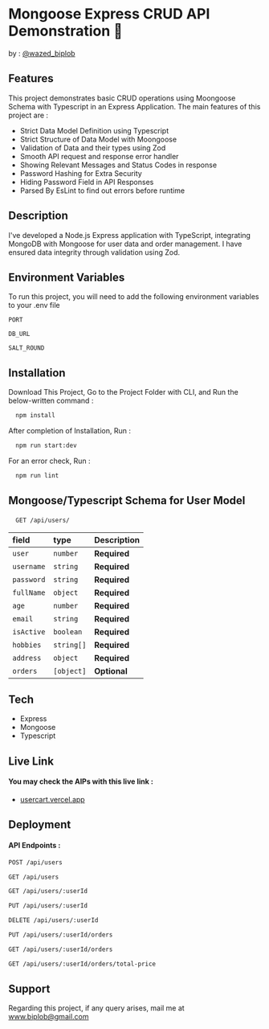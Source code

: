 # Mongoose Express CRUD API Demonstration 👋

by : [@wazed_biplob](https://github.com/wazed-biplob)

## Features

This project demonstrates basic CRUD operations using Moongoose Schema with Typescript in an Express Application. The main features of this project are :

- Strict Data Model Definition using Typescript
- Strict Structure of Data Model with Moongoose
- Validation of Data and their types using Zod
- Smooth API request and response error handler
- Showing Relevant Messages and Status Codes in response
- Password Hashing for Extra Security
- Hiding Password Field in API Responses
- Parsed By EsLint to find out errors before runtime

## Description

I've developed a Node.js Express application with TypeScript, integrating MongoDB with Mongoose for user data and order management. I have ensured data integrity through validation using Zod.

## Environment Variables

To run this project, you will need to add the following environment variables to your .env file

`PORT`

`DB_URL`

`SALT_ROUND`

## Installation

Download This Project, Go to the Project Folder with CLI, and Run the below-written command :

```bash
  npm install
```

After completion of Installation, Run :

```bash
  npm run start:dev
```

For an error check, Run :

```bash
  npm run lint
```

## Mongoose/Typescript Schema for User Model

####

```bash
  GET /api/users/
```

| field      | type       | Description  |
| :--------- | :--------- | :----------- |
| `user`     | `number`   | **Required** |
| `username` | `string`   | **Required** |
| `password` | `string`   | **Required** |
| `fullName` | `object`   | **Required** |
| `age`      | `number`   | **Required** |
| `email`    | `string`   | **Required** |
| `isActive` | `boolean`  | **Required** |
| `hobbies`  | `string[]` | **Required** |
| `address`  | `object`   | **Required** |
| `orders`   | `[object]` | **Optional** |

## Tech

- Express
- Mongoose
- Typescript

## Live Link

#### You may check the AIPs with this live link :

- [usercart.vercel.app](https://usercart.vercel.app/)

## Deployment

#### API Endpoints :

```bash
POST /api/users
```

```bash
GET /api/users
```

```bash
GET /api/users/:userId
```

```bash
PUT /api/users/:userId
```

```bash
DELETE /api/users/:userId
```

```bash
PUT /api/users/:userId/orders
```

```bash
GET /api/users/:userId/orders
```

```bash
GET /api/users/:userId/orders/total-price
```

## Support

Regarding this project, if any query arises, mail me at www.biplob@gmail.com
